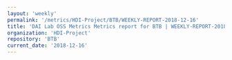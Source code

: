 ```yaml
---
layout: 'weekly'
permalink: '/metrics/HDI-Project/BTB/WEEKLY-REPORT-2018-12-16'
title: 'DAI Lab OSS Metrics Metrics report for BTB | WEEKLY-REPORT-2018-12-16'
organization: 'HDI-Project'
repository: 'BTB'
current_date: '2018-12-16'
---
```

